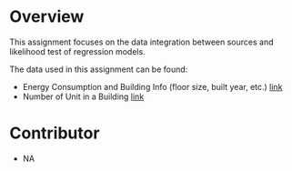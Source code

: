 # Overview
This assignment focuses on the data integration between sources and likelihood test of regression models. 

The data used in this assignment can be found: 
- Energy Consumption and Building Info (floor size, built year, etc.) [link](https://data.cityofnewyork.us/Environment/Energy-and-Water-Data-Disclosure-for-Local-Law-84-/rgfe-8y2z)
- Number of Unit in a Building [link](https://www1.nyc.gov/assets/planning/download/zip/data-maps/open-data/mn_mappluto_16v2.zip)

# Contributor
- NA
